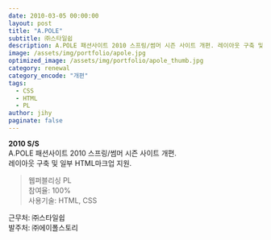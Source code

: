 ```yaml
---
date: 2010-03-05 00:00:00
layout: post
title: "A.POLE"
subtitle: ㈜스타일쉽
description: A.POLE 패션사이트 2010 스프링/썸머 시즌 사이트 개편. 레이아웃 구축 및 일부 HTML마크업 지원.
image: /assets/img/portfolio/apole.jpg
optimized_image: /assets/img/portfolio/apole_thumb.jpg
category: renewal
category_encode: "개편"
tags:
  - CSS
  - HTML
  - PL
author: jihy
paginate: false
---
```


**2010 S/S** <br>
A.POLE 패션사이트 2010 스프링/썸머 시즌 사이트 개편. <br>
레이아웃 구축 및 일부 HTML마크업 지원.

> 웹퍼블리싱 PL <br>
참여율: 100% <br>
사용기술: HTML, CSS

근무처: ㈜스타일쉽 <br>
발주처: ㈜에이폴스토리
